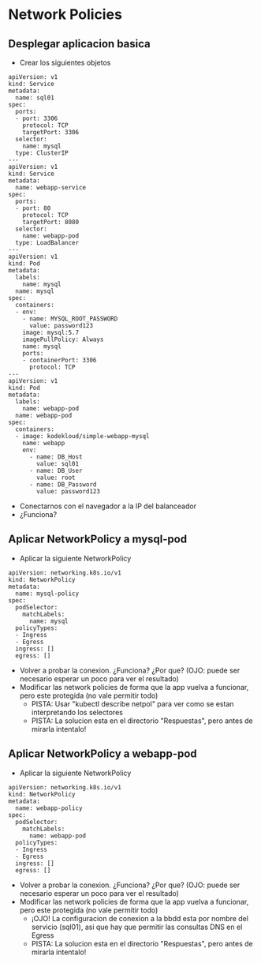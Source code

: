 # Network Policies

## Desplegar aplicacion basica

  * Crear los siguientes objetos

```
apiVersion: v1
kind: Service
metadata:
  name: sql01
spec:
  ports:
  - port: 3306
    protocol: TCP
    targetPort: 3306
  selector:
    name: mysql
  type: ClusterIP
---
apiVersion: v1
kind: Service
metadata:
  name: webapp-service
spec:
  ports:
  - port: 80
    protocol: TCP
    targetPort: 8080
  selector:
    name: webapp-pod
  type: LoadBalancer
---
apiVersion: v1
kind: Pod
metadata:
  labels:
    name: mysql
  name: mysql
spec:
  containers:
  - env:
    - name: MYSQL_ROOT_PASSWORD
      value: password123
    image: mysql:5.7
    imagePullPolicy: Always
    name: mysql
    ports:
    - containerPort: 3306
      protocol: TCP
---
apiVersion: v1
kind: Pod
metadata:
  labels:
    name: webapp-pod
  name: webapp-pod
spec:
  containers:
  - image: kodekloud/simple-webapp-mysql
    name: webapp
    env:
      - name: DB_Host
        value: sql01
      - name: DB_User
        value: root
      - name: DB_Password
        value: password123
```

  * Conectarnos con el navegador a la IP del balanceador
  * ¿Funciona?

## Aplicar NetworkPolicy a mysql-pod

  * Aplicar la siguiente NetworkPolicy

```
apiVersion: networking.k8s.io/v1
kind: NetworkPolicy
metadata:
  name: mysql-policy
spec:
  podSelector:
    matchLabels:
      name: mysql
  policyTypes:
  - Ingress
  - Egress
  ingress: []
  egress: []
```

  * Volver a probar la conexion. ¿Funciona? ¿Por que? (OJO: puede ser necesario esperar un poco para ver el resultado)
  * Modificar las network policies de forma que la app vuelva a funcionar, pero este protegida (no vale permitir todo)
    * PISTA: Usar "kubectl describe netpol" para ver como se estan interpretando los selectores
    * PISTA: La solucion esta en el directorio "Respuestas", pero antes de mirarla intentalo!

## Aplicar NetworkPolicy a webapp-pod

  * Aplicar la siguiente NetworkPolicy

```
apiVersion: networking.k8s.io/v1
kind: NetworkPolicy
metadata:
  name: webapp-policy
spec:
  podSelector:
    matchLabels:
      name: webapp-pod
  policyTypes:
  - Ingress
  - Egress
  ingress: []
  egress: []
```

  * Volver a probar la conexion. ¿Funciona? ¿Por que? (OJO: puede ser necesario esperar un poco para ver el resultado)
  * Modificar las network policies de forma que la app vuelva a funcionar, pero este protegida (no vale permitir todo)
    * ¡OJO! La configuracion de conexion a la bbdd esta por nombre del servicio (sql01), asi que hay que permitir las consultas DNS en el Egress
    * PISTA: La solucion esta en el directorio "Respuestas", pero antes de mirarla intentalo!

